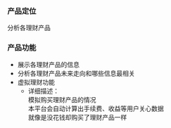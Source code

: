 ### 产品定位

分析各理财产品



### 产品功能

- 展示各理财产品的信息
- 分析各理财产品未来走向和哪些信息最相关
- 虚拟理财功能  
  - 详细描述：  
    模拟购买理财产品的情况  
    本平台会自动计算出手续费、收益等用户关心数据  
    就像是没花钱却购买了理财产品一样